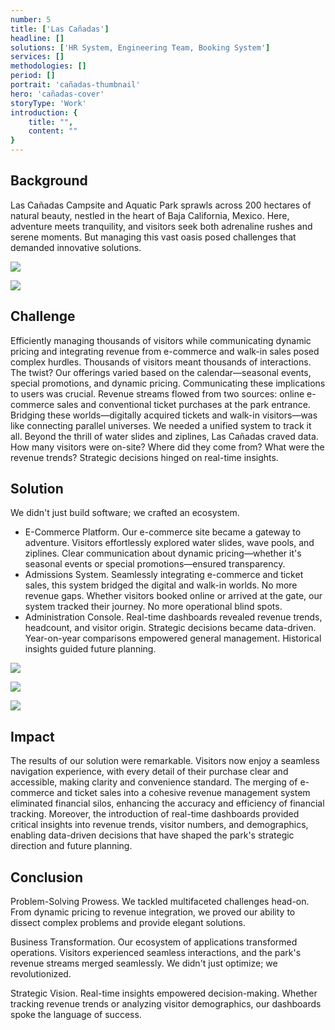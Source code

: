 ```yaml
---
number: 5
title: ['Las Cañadas']
headline: []
solutions: ['HR System, Engineering Team, Booking System']
services: []
methodologies: []
period: []
portrait: 'cañadas-thumbnail'
hero: 'cañadas-cover'
storyType: 'Work'
introduction: {
    title: "",
    content: ""
}
---
```


## Background

Las Cañadas Campsite and Aquatic Park sprawls across 200 hectares of natural beauty, nestled in the heart of Baja California, Mexico. Here, adventure meets tranquility, and visitors seek both adrenaline rushes and serene moments. But managing this vast oasis posed challenges that demanded innovative solutions.

![](/work/las-cañadas-figure-1.jpg)

![](/work/las-cañadas-figure-2.jpg)


## Challenge

Efficiently managing thousands of visitors while communicating dynamic pricing and integrating revenue from e-commerce and walk-in sales posed complex hurdles. Thousands of visitors meant thousands of interactions. The twist? Our offerings varied based on the calendar—seasonal events, special promotions, and dynamic pricing. Communicating these implications to users was crucial. Revenue streams flowed from two sources: online e-commerce sales and conventional ticket purchases at the park entrance. Bridging these worlds—digitally acquired tickets and walk-in visitors—was like connecting parallel universes. We needed a unified system to track it all. Beyond the thrill of water slides and ziplines, Las Cañadas craved data. How many visitors were on-site? Where did they come from? What were the revenue trends? Strategic decisions hinged on real-time insights. 

## Solution

We didn't just build software; we crafted an ecosystem. 

* E-Commerce Platform. Our e-commerce site became a gateway to adventure. Visitors effortlessly explored water slides, wave pools, and ziplines. Clear communication about dynamic pricing—whether it's seasonal events or special promotions—ensured transparency.
* Admissions System. Seamlessly integrating e-commerce and ticket sales, this system bridged the digital and walk-in worlds. No more revenue gaps. Whether visitors booked online or arrived at the gate, our system tracked their journey. No more operational blind spots.
* Administration Console. Real-time dashboards revealed revenue trends, headcount, and visitor origin. Strategic decisions became data-driven. Year-on-year comparisons empowered general management. Historical insights guided future planning.

![](/work/las-cañadas-figure-3.jpg)

![](/work/las-cañadas-figure-4.jpg)

![](/work/las-cañadas-figure-5.jpg)

## Impact

The results of our solution were remarkable. Visitors now enjoy a seamless navigation experience, with every detail of their purchase clear and accessible, making clarity and convenience standard. The merging of e-commerce and ticket sales into a cohesive revenue management system eliminated financial silos, enhancing the accuracy and efficiency of financial tracking. Moreover, the introduction of real-time dashboards provided critical insights into revenue trends, visitor numbers, and demographics, enabling data-driven decisions that have shaped the park's strategic direction and future planning.

## Conclusion

Problem-Solving Prowess. We tackled multifaceted challenges head-on. From dynamic pricing to revenue integration, we proved our ability to dissect complex problems and provide elegant solutions.

Business Transformation.  Our ecosystem of applications transformed operations. Visitors experienced seamless interactions, and the park's revenue streams merged seamlessly. We didn't just optimize; we revolutionized.

Strategic Vision. Real-time insights empowered decision-making. Whether tracking revenue trends or analyzing visitor demographics, our dashboards spoke the language of success.